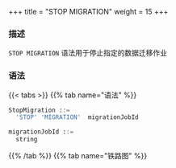 +++
title = "STOP MIGRATION"
weight = 15
+++

### 描述

`STOP MIGRATION` 语法用于停止指定的数据迁移作业

### 语法

{{< tabs >}}
{{% tab name="语法" %}}
```sql
StopMigration ::=
  'STOP' 'MIGRATION'  migrationJobId 

migrationJobId ::=
  string
```
{{% /tab %}}
{{% tab name="铁路图" %}}
<iframe frameborder="0" name="diagram" id="diagram" width="100%" height="100%"></iframe>
{{% /tab %}}
{{< /tabs >}}

### 补充说明

- `migrationJobId` 需要通过 [SHOW MIGRATION LIST](/cn/reference/distsql/syntax/ral/migration/show-migration-list/) 语法查询获得

### 示例

- 停止指定的数据迁移作业

```sql
STOP MIGRATION 'j010180026753ef0e25d3932d94d1673ba551';
```

### 保留字

`STOP`、`MIGRATION`

### 相关链接

- [保留字](/cn/reference/distsql/syntax/reserved-word/)
- [SHOW MIGRATION LIST](/cn/reference/distsql/syntax/ral/migration/show-migration-list/)